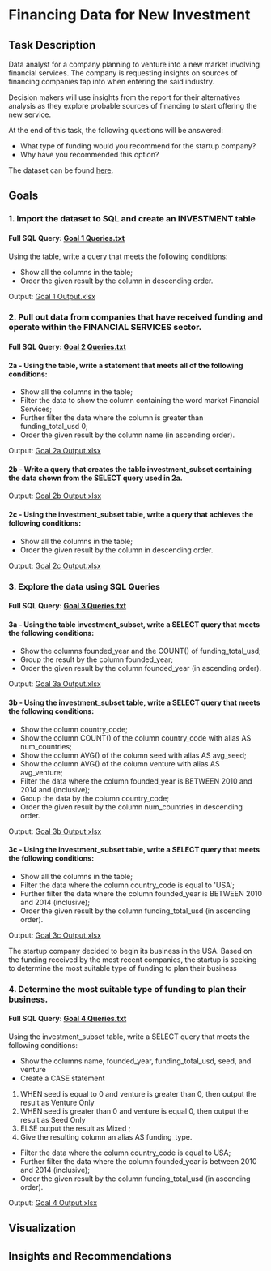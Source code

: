 # Financing Data for New Investment

## Task Description
Data analyst for a company planning to venture into a new market involving financial services. The company is requesting insights on sources of financing companies tap into when entering the said industry. 

Decision makers will use insights from the report for their alternatives analysis as they explore probable sources of financing to start offering the new service. 

At the end of this task, the following questions will be answered:
- What type of funding would you recommend for the startup company?
- Why have you recommended this option?

The dataset can be found [here](https://drive.google.com/file/d/1QYA7J3sKzdyucj0h9bmtjzTQAv8wOrF8/view?usp=drive_link).

## Goals
### 1. Import the dataset to SQL and create an INVESTMENT table

#### Full SQL Query: [Goal 1 Queries.txt](https://github.com/ailaumalin/Data-Analysis-Projects/files/12290355/Goal.1.Queries.txt)

Using the table, write a query that meets the following conditions:
- Show all the columns in the table;
- Order the given result by the column in descending order.

Output: [Goal 1 Output.xlsx](https://github.com/ailaumalin/Data-Analysis-Projects/files/12290350/Goal.1.Output.xlsx)


### 2. Pull out data from companies that have received funding and operate within the FINANCIAL SERVICES sector.

#### Full SQL Query: [Goal 2 Queries.txt](https://github.com/ailaumalin/Data-Analysis-Projects/files/12290749/Goal.2.Queries.txt)

#### 2a - Using the table, write a statement that meets all of the following conditions:
- Show all the columns in the table;
- Filter the data to show the column containing the word market Financial Services;
- Further filter the data where the column is greater than funding_total_usd 0;
- Order the given result by the column name (in ascending order).

Output: [Goal 2a Output.xlsx](https://github.com/ailaumalin/Data-Analysis-Projects/files/12290580/Goal.2a.Output.xlsx)

#### 2b - Write a query that creates the table investment_subset containing the data shown from the SELECT query used in 2a. 
Output: [Goal 2b Output.xlsx](https://github.com/ailaumalin/Data-Analysis-Projects/files/12290700/Goal.2b.Output.xlsx)

#### 2c - Using the investment_subset table, write a query that achieves the following conditions:
- Show all the columns in the table;
- Order the given result by the column in descending order. 

Output: [Goal 2c Output.xlsx](https://github.com/ailaumalin/Data-Analysis-Projects/files/12290745/Goal.2c.Output.xlsx)

### 3. Explore the data using SQL Queries

#### Full SQL Query: [Goal 3 Queries.txt](https://github.com/ailaumalin/Data-Analysis-Projects/files/12291412/Goal.3.Queries.txt)


#### 3a - Using the table investment_subset, write a SELECT query that meets the following conditions:
- Show the columns founded_year and the COUNT() of funding_total_usd;
- Group the result by the column founded_year;
- Order the given result by the column founded_year (in ascending order).

Output: [Goal 3a Output.xlsx](https://github.com/ailaumalin/Data-Analysis-Projects/files/12291079/Goal.3a.Output.xlsx)

#### 3b - Using the investment_subset table, write a SELECT query that meets the following conditions:
- Show the column country_code;
- Show the column COUNT() of the column country_code with alias AS num_countries;
- Show the column AVG() of the column seed with alias AS avg_seed;
- Show the column AVG() of the column venture with alias AS avg_venture;
- Filter the data where the column founded_year is BETWEEN 2010 and 2014 and (inclusive);
- Group the data by the column country_code;
- Order the given result by the column num_countries in descending order.

Output: [Goal 3b Output.xlsx](https://github.com/ailaumalin/Data-Analysis-Projects/files/12291176/Goal.3b.Output.xlsx)

#### 3c - Using the investment_subset table, write a SELECT query that meets the following conditions:
- Show all the columns in the table;
- Filter the data where the column country_code is equal to 'USA';
- Further filter the data where the column founded_year is BETWEEN 2010 and 2014 (inclusive);
- Order the given result by the column funding_total_usd (in ascending order).

Output: [Goal 3c Output.xlsx](https://github.com/ailaumalin/Data-Analysis-Projects/files/12291410/Goal.3c.Output.xlsx)

The startup company decided to begin its business in the USA. Based on the funding received by the most recent companies, the startup is seeking to determine the most suitable type of funding to plan their business

### 4. Determine the most suitable type of funding to plan their business. 

#### Full SQL Query: [Goal 4 Queries.txt](https://github.com/ailaumalin/Data-Analysis-Projects/files/12291613/Goal.4.Queries.txt)

Using the investment_subset  table, write a SELECT query that meets the following conditions:
- Show the columns name, founded_year, funding_total_usd, seed, and venture
- Create a CASE statement
1. WHEN seed is equal to 0 and venture is greater than 0, then output the result as Venture Only
2. WHEN seed is greater than 0 and venture is equal 0, then output the result as Seed Only
3. ELSE output the result as Mixed ;
4. Give the resulting column an alias AS funding_type.
- Filter the data where the column country_code is equal to USA;
- Further filter the data where the column founded_year is between 2010 and 2014 (inclusive);
- Order the given result by the column funding_total_usd (in ascending order).

Output: [Goal 4 Output.xlsx](https://github.com/ailaumalin/Data-Analysis-Projects/files/12291669/Goal.4.Output.xlsx)

## Visualization


## Insights and Recommendations

